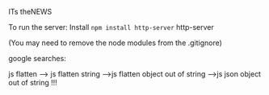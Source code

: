 ITs theNEWS

To run the server:
Install `npm install http-server`
http-server

(You may need to remove the node modules from the .gitignore)

google searches:

js flatten --> js flatten string -->js flatten object out of string -->js json object out of string !!!

